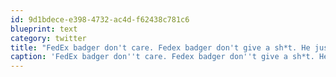 ```yaml
---
id: 9d1bdece-e398-4732-ac4d-f62438c781c6
blueprint: text
category: twitter
title: "FedEx badger don't care. Fedex badger don't give a sh*t. He just throws the monitor. Look out fence! youtube.com/watch?v=PKUDTP…"
caption: 'FedEx badger don''t care. Fedex badger don''t give a sh*t. He just throws the monitor. Look out fence! <a href="http://www.youtube.com/watch?v=PKUDTPbDhnA" title="http://www.youtube.com/watch?v=PKUDTPbDhnA" class="link link_untco">youtube.com/watch?v=PKUDTP…</a>'
---
```

